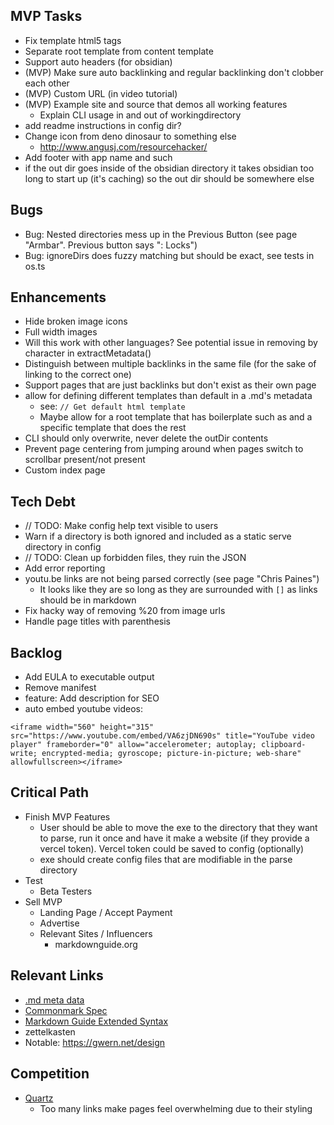 ## MVP Tasks
- Fix template html5 tags
- Separate root template from content template
- Support auto headers (for obsidian)
- (MVP) Make sure auto backlinking and regular backlinking don't clobber each other
- (MVP) Custom URL (in video tutorial)
- (MVP) Example site and source that demos all working features
    - Explain CLI usage in and out of workingdirectory
- add readme instructions in config dir?
- Change icon from deno dinosaur to something else
    - http://www.angusj.com/resourcehacker/
- Add footer with app name and such
- if the out dir goes inside of the obsidian directory it takes obsidian too long to start up (it's caching) so the out dir should be somewhere else

## Bugs
- Bug: Nested directories mess up in the Previous Button (see page "Armbar". Previous button says ": Locks")
- Bug: ignoreDirs does fuzzy matching but should be exact, see tests in os.ts

## Enhancements
- Hide broken image icons
- Full width images
- Will this work with other languages? See potential issue in removing by character in extractMetadata()
- Distinguish between multiple backlinks in the same file (for the sake of linking to the correct one)
- Support pages that are just backlinks but don't exist as their own page
- allow for defining different templates than default in a .md's metadata
    - see: `// Get default html template`
    - Maybe allow for a root template that has boilerplate such as <html> and a specific template that does the rest
- CLI should only overwrite, never delete the outDir contents
- Prevent page centering from jumping around when pages switch to scrollbar present/not present
- Custom index page
## Tech Debt
- // TODO: Make config help text visible to users
- Warn if a directory is both ignored and included as a static serve directory in config
- // TODO: Clean up forbidden files, they ruin the JSON
- Add error reporting
- youtu.be links are not being parsed correctly (see page "Chris Paines")
    - It looks like they are so long as they are surrounded with `[]` as links should be in markdown
- Fix hacky way of removing %20 from image urls
- Handle page titles with parenthesis


## Backlog

- Add EULA to executable output
- Remove manifest
- feature: Add <meta> description for SEO
- auto embed youtube videos:
```
<iframe width="560" height="315" src="https://www.youtube.com/embed/VA6zjDN690s" title="YouTube video player" frameborder="0" allow="accelerometer; autoplay; clipboard-write; encrypted-media; gyroscope; picture-in-picture; web-share" allowfullscreen></iframe>
```


## Critical Path
- Finish MVP Features
    - User should be able to move the exe to the directory that they want to parse, run it once and have it make a website (if they provide a vercel token).  Vercel token could be saved to config (optionally)
    - exe should create config files that are modifiable in the parse directory
- Test
    - Beta Testers
- Sell MVP
    - Landing Page / Accept Payment
    - Advertise
    - Relevant Sites / Influencers
        - markdownguide.org

## Relevant Links
- [.md meta data](https://help.obsidian.md/Editing+and+formatting/Properties)
- [Commonmark Spec](https://spec.commonmark.org/0.30/)
- [Markdown Guide Extended Syntax](https://www.markdownguide.org/extended-syntax/)
- zettelkasten
- Notable: https://gwern.net/design


## Competition
- [Quartz](https://quartz.jzhao.xyz/)
    - Too many links make pages feel overwhelming due to their styling